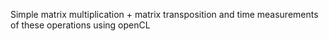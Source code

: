 Simple matrix multiplication + matrix transposition and time measurements of these operations using openCL
